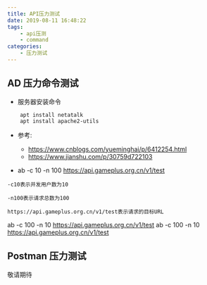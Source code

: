 ```yaml
---
title: API压力测试
date: 2019-08-11 16:48:22
tags:
    - api压测
    - command
categories:
    - 压力测试
---
```



## AD 压力命令测试
- 服务器安装命令
```
    apt install netatalk
    apt install apache2-utils
```

- 参考:
    - https://www.cnblogs.com/yueminghai/p/6412254.html
    - https://www.jianshu.com/p/30759d722103

- ab -c 10 -n 100 https://api.gameplus.org.cn/v1/test

```
-c10表示并发用户数为10

-n100表示请求总数为100

https://api.gameplus.org.cn/v1/test表示请求的目标URL
```

ab -c 100 -n 10 https://api.gameplus.org.cn/v1/test
ab -c 100 -n 10 https://api.gameplus.org.cn/v1/test

## Postman 压力测试
敬请期待